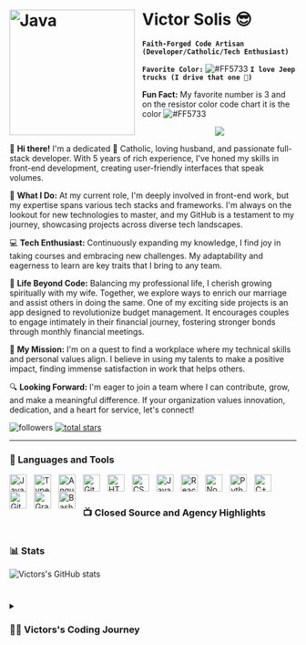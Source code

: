 # <img align="left" alt="Java" width="220px" style="padding-right:10px;" src="https://di-uploads-pod2.dealerinspire.com/oxmoorcdjr/uploads/2019/05/2020-jeep-gladiator-angled-lg.png"/> Victor Solis 😎


**`Faith-Forged Code Artisan (Developer/Catholic/Tech Enthusiast)`**

**`Favorite Color:`** ![#FF5733](https://via.placeholder.com/15/FF5733/000000?text=+)      **`I love Jeep trucks (I drive that one 👀)`**

   **Fun Fact:** My favorite number is 3 and on the resistor color code chart it is the color ![#FF5733](https://via.placeholder.com/15/FF5733/000000?text=+) 


<p align="center">
  <!-- Typing SVG by DenverCoder1 - https://github.com/DenverCoder1/readme-typing-svg -->
  <a href="https://github.com/DenverCoder1/readme-typing-svg">
    <img src="https://readme-typing-svg.demolab.com/?lines=Full-Stack%20Web%20and%20Mobile%20 App%20Developer;Experienced%20UI%2FUX%20Designer;5%2B%20years%20of%20coding%20experience;Always%20learning%20new%20things&font=Fira%20Code&center=true&width=600&height=45&color=FF5733&vCenter=true&pause=1000&size=22" /></a>
</p>

👋 **Hi there!** I'm a dedicated 🙏 Catholic, loving husband, and passionate full-stack developer. With 5 years of rich experience, I've honed my skills in front-end development, creating user-friendly interfaces that speak volumes.

🌟 **What I Do:** At my current role, I'm deeply involved in front-end work, but my expertise spans various tech stacks and frameworks. I'm always on the lookout for new technologies to master, and my GitHub is a testament to my journey, showcasing projects across diverse tech landscapes.

💻 **Tech Enthusiast:** Continuously expanding my knowledge, I find joy in taking courses and embracing new challenges. My adaptability and eagerness to learn are key traits that I bring to any team.

👫 **Life Beyond Code:** Balancing my professional life, I cherish growing spiritually with my wife. Together, we explore ways to enrich our marriage and assist others in doing the same. One of my exciting side projects is an app designed to revolutionize budget management. It encourages couples to engage intimately in their financial journey, fostering stronger bonds through monthly financial meetings.

🌱 **My Mission:** I'm on a quest to find a workplace where my technical skills and personal values align. I believe in using my talents to make a positive impact, finding immense satisfaction in work that helps others.

🔍 **Looking Forward:** I'm eager to join a team where I can contribute, grow, and make a meaningful difference. If your organization values innovation, dedication, and a heart for service, let's connect!
   <p align="left">
         <img alt="followers" title="Follow me on Github" src="https://custom-icon-badges.demolab.com/github/followers/Vectrino314?color=236ad3&labelColor=1155ba&style=for-the-badge&logo=person-add&label=Follow&logoColor=white"/></a>
      <a href="https://github.com/Vectrino314?tab=repositories&sort=stargazers">
         <img alt="total stars" title="Total stars on GitHub" src="https://custom-icon-badges.demolab.com/github/stars/Vectrino314?color=55960c&style=for-the-badge&labelColor=488207&logo=star"/></a>
   </p>

---

### 🧰 Languages and Tools

<img align="left" alt="Java" width="30px" style="padding-right:10px;" src="https://cdn.jsdelivr.net/gh/devicons/devicon/icons/java/java-original.svg"/>
<img align="left" alt="TypeScript" width="30px" style="padding-right:10px;" src="https://cdn.jsdelivr.net/gh/devicons/devicon/icons/typescript/typescript-plain.svg" />
<img align="left" alt="Angular" width="30px" style="padding-right:10px;" src="https://cdn.jsdelivr.net/gh/devicons/devicon/icons/angularjs/angularjs-plain.svg" />
<img align="left" alt="Git" width="30px" style="padding-right:10px;" src="https://cdn.jsdelivr.net/gh/devicons/devicon/icons/git/git-original.svg" />
<img align="left" alt="HTML" width="30px" style="padding-right:10px;" src="https://cdn.jsdelivr.net/gh/devicons/devicon/icons/html5/html5-plain.svg" />
<img align="left" alt="CSS" width="30px" style="padding-right:10px;" src="https://cdn.jsdelivr.net/gh/devicons/devicon/icons/css3/css3-plain.svg" />
<img align="left" alt="JavaScript" width="30px" style="padding-right:10px;" src="https://cdn.jsdelivr.net/gh/devicons/devicon/icons/javascript/javascript-plain.svg" />
<img align="left" alt="React" width="30px" style="padding-right:10px;" src="https://cdn.jsdelivr.net/gh/devicons/devicon/icons/react/react-original.svg" />
<img align="left" alt="NodeJS" width="30px" style="padding-right:10px;" src="https://cdn.jsdelivr.net/gh/devicons/devicon/icons/nodejs/nodejs-original.svg" />
<img align="left" alt="Python" width="30px" style="padding-right:10px;" src="https://cdn.jsdelivr.net/gh/devicons/devicon/icons/python/python-plain.svg" />
<img align="left" alt="C++" width="30px" style="padding-right:10px;" src="https://cdn.jsdelivr.net/gh/devicons/devicon/icons/cplusplus/cplusplus-line.svg" />
<img align="left" alt="GitHub" width="30px" style="padding-right:10px;" src="https://cdn.jsdelivr.net/gh/devicons/devicon/icons/github/github-original.svg" />
<img align="left" alt="Gradle" width="30px" style="padding-right:10px;" src="https://cdn.jsdelivr.net/gh/devicons/devicon/icons/gradle/gradle-plain.svg" />
<img align="left" alt="Bash" width="30px" style="padding-right:10px;" src="https://cdn.jsdelivr.net/gh/devicons/devicon/icons/bash/bash-original.svg" />
<br />

#

### 📺 Closed Source and Agency Highlights


#

### 📊 Stats

![Victors's GitHub stats](https://github-readme-stats.vercel.app/api?username=vectrino314&show_icons=true&theme=gruvbox)

<!-- ![GitHub Streak](https://streak-stats.demolab.com?user=Vectrino314&theme=gruvbox&border_radius=4.5) -->

#

<details>
 <summary><h3>👨‍💻 Victors's Coding Journey</h3></summary>
   TODO
